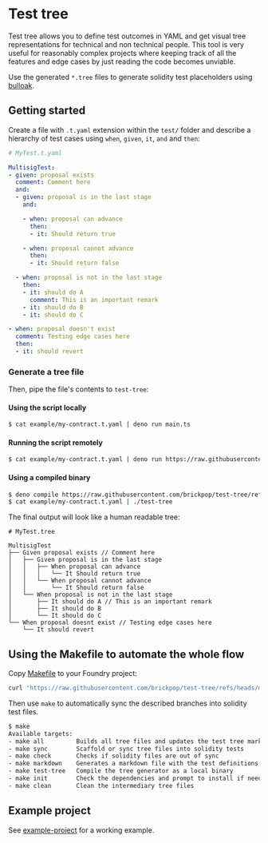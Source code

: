 # Test tree

Test tree allows you to define test outcomes in YAML and get visual tree representations for technical and non technical people. This tool is very useful for reasonably complex projects where keeping track of all the features and edge cases by just reading the code becomes unviable.

Use the generated `*.tree` files to generate solidity test placeholders using [bulloak](https://github.com/alexfertel/bulloak).

## Getting started

Create a file with `.t.yaml` extension within the `test/` folder and describe a hierarchy of test cases using `when`, `given`, `it`, `and` and `then`:

```yaml
# MyTest.t.yaml

MultisigTest:
- given: proposal exists
  comment: Comment here
  and: 
  - given: proposal is in the last stage
    and:

    - when: proposal can advance
      then:
      - it: Should return true

    - when: proposal cannot advance
      then:
      - it: Should return false

  - when: proposal is not in the last stage
    then:
    - it: should do A
      comment: This is an important remark
    - it: should do B
    - it: should do C

- when: proposal doesn't exist
  comment: Testing edge cases here
  then:
  - it: should revert
```

### Generate a tree file

Then, pipe the file's contents to `test-tree`:

#### Using the script locally

```sh
$ cat example/my-contract.t.yaml | deno run main.ts
```

#### Running the script remotely

```sh
$ cat example/my-contract.t.yaml | deno run https://raw.githubusercontent.com/brickpop/test-tree/refs/heads/main/main.ts
```

#### Using a compiled binary

```sh
$ deno compile https://raw.githubusercontent.com/brickpop/test-tree/refs/heads/main/main.ts
$ cat example/my-contract.t.yaml | ./test-tree
```

The final output will look like a human readable tree:

```
# MyTest.tree

MultisigTest
├── Given proposal exists // Comment here
│   ├── Given proposal is in the last stage
│   │   ├── When proposal can advance
│   │   │   └── It Should return true
│   │   └── When proposal cannot advance
│   │       └── It Should return false
│   └── When proposal is not in the last stage
│       ├── It should do A // This is an important remark
│       ├── It should do B
│       └── It should do C
└── When proposal doesnt exist // Testing edge cases here
    └── It should revert
```

## Using the Makefile to automate the whole flow

Copy [Makefile](./Makefile) to your Foundry project:

```sh
curl "https://raw.githubusercontent.com/brickpop/test-tree/refs/heads/main/Makefile" > Makefile
```

Then use `make` to automatically sync the described branches into solidity test files.

```sh
$ make
Available targets:
- make all         Builds all tree files and updates the test tree markdown
- make sync        Scaffold or sync tree files into solidity tests
- make check       Checks if solidity files are out of sync
- make markdown    Generates a markdown file with the test definitions rendered as a tree
- make test-tree   Compile the tree generator as a local binary
- make init        Check the dependencies and prompt to install if needed
- make clean       Clean the intermediary tree files
```

## Example project

See [example-project](./example-project/) for a working example.
